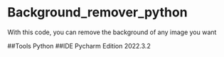 # Background_remover_python
With this code, you can remove the background of any image you want

##Tools
Python
##IDE
Pycharm Edition 2022.3.2
